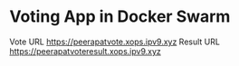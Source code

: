 # Voting App in Docker Swarm
Vote URL https://peerapatvote.xops.ipv9.xyz
Result URL https://peerapatvoteresult.xops.ipv9.xyz
